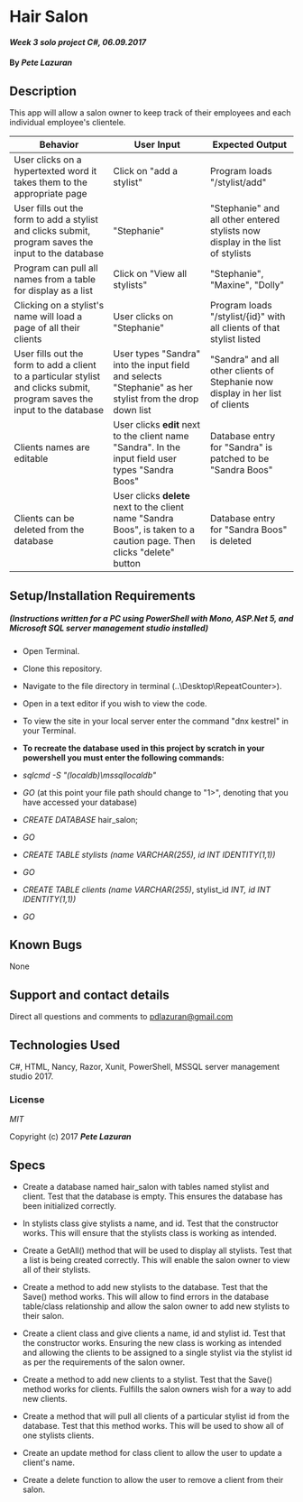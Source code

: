 # Hair Salon

#### _Week 3 solo project C#, 06.09.2017_

#### By _**Pete Lazuran**_

## Description

This app will allow a salon owner to keep track of their employees and each individual employee's clientele.


|Behavior|User Input|Expected Output|
|---------|----------|-----------|
|User clicks on a hypertexted word it takes them to the appropriate page|Click on "add a stylist"|Program loads "/stylist/add"|
|User fills out the form to add a stylist and clicks submit, program saves the input to the database|"Stephanie"|"Stephanie" and all other entered stylists now display in the list of stylists|
|Program can pull all names from a table for display as a list|Click on "View all stylists"|"Stephanie", "Maxine", "Dolly"|
|Clicking on a stylist's name will load a page of all their clients|User clicks on "Stephanie"|Program loads "/stylist/{id}" with all clients of that stylist listed|
|User fills out the form to add a client to a particular stylist and clicks submit, program saves the input to the database|User types "Sandra" into the input field and selects "Stephanie" as her stylist from the drop down list|"Sandra" and all other clients of Stephanie now display in her list of clients|
|Clients names are editable|User clicks **edit** next to the client name "Sandra". In the input field user types "Sandra Boos"|Database entry for "Sandra" is patched to be "Sandra Boos"|
|Clients can be deleted from the database|User clicks **delete** next to the client name "Sandra Boos", is taken to a caution page. Then clicks "delete" button|Database entry for "Sandra Boos" is deleted|

## Setup/Installation Requirements
##### (Instructions written for a PC using PowerShell with Mono, ASP.Net 5, and Microsoft SQL server management studio installed)

* Open Terminal.
* Clone this repository.
* Navigate to the file directory in terminal (..\Desktop\RepeatCounter>).
* Open in a text editor if you wish to view the code.
* To view the site in your local server enter the command "dnx kestrel" in your Terminal.

* **To recreate the database used in this project by scratch in your powershell you must enter the following commands:**
* _sqlcmd -S "(localdb)\mssqllocaldb"_
* _GO_ (at this point your file path should change to "1>", denoting that you have accessed your database)
*  _CREATE DATABASE_ hair_salon;
* _GO_
* _CREATE TABLE stylists (name VARCHAR(255), id INT IDENTITY(1,1))_
* _GO_
* _CREATE TABLE clients (name VARCHAR(255)_, stylist_id _INT, id INT IDENTITY(1,1))_
* _GO_


## Known Bugs

None

## Support and contact details

Direct all questions and comments to pdlazuran@gmail.com

## Technologies Used

C#, HTML, Nancy, Razor, Xunit, PowerShell, MSSQL server management studio 2017.

### License

*MIT*

Copyright (c) 2017 **_Pete Lazuran_**






## Specs

* Create a database named hair_salon with tables named stylist and client. Test that the database is empty. This ensures the database has been initialized correctly.

* In stylists class give stylists a name, and id. Test that the constructor works. This will ensure that the stylists class is working as intended.

* Create a GetAll() method that will be used to display all stylists. Test that a list is being created correctly. This will enable the salon owner to view all of their stylists.

* Create a method to add new stylists to the database. Test that the Save() method works. This will allow to find errors in the database table/class relationship and allow the salon owner to add new stylists to their salon.

* Create a client class and give clients a name, id and stylist id. Test that the constructor works. Ensuring the new class is working as intended and allowing the clients to be assigned to a single stylist via the stylist id as per the requirements of the salon owner.

* Create a method to add new clients to a stylist. Test that the Save() method works for clients. Fulfills the salon owners wish for a way to add new clients.

* Create a method that will pull all clients of a particular stylist id from the database. Test that this method works. This will be used to show all of one stylists clients.

* Create an update method for class client to allow the user to update a client's name.

* Create a delete function to allow the user to remove a client from their salon.
